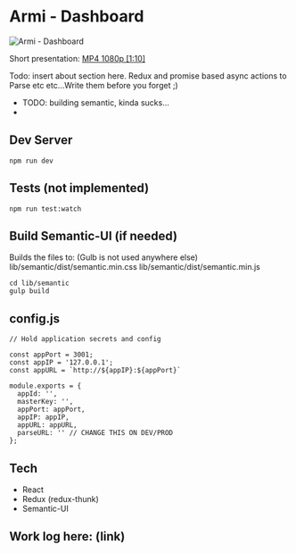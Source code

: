 # Armi - Dashboard

![Armi - Dashboard](https://drive.google.com/uc?export=download&id=0BwWdduICTQArbDlwNVd0aW9Rd2c)

Short presentation: [MP4 1080p [1:10]](https://drive.google.com/file/d/0BwWdduICTQArMGxWM3BkSklUaU0/view?usp=sharing)

Todo: insert about section here. Redux and promise based async actions to Parse etc etc...Write them before you forget ;)

- TODO: building semantic, kinda sucks...
-

## Dev Server

```
npm run dev
```

## Tests (not implemented)

```
npm run test:watch
```

## Build Semantic-UI (if needed)
Builds the files to: (Gulb is not used anywhere else)
lib/semantic/dist/semantic.min.css
lib/semantic/dist/semantic.min.js

```
cd lib/semantic
gulp build
```

## config.js
```
// Hold application secrets and config

const appPort = 3001;
const appIP = '127.0.0.1';
const appURL = `http://${appIP}:${appPort}`

module.exports = {
  appId: '',
  masterKey: '',
  appPort: appPort,
  appIP: appIP,
  appURL: appURL,
  parseURL: '' // CHANGE THIS ON DEV/PROD
};
```

## Tech

- React
- Redux (redux-thunk)
- Semantic-UI

## Work log here: (link)
